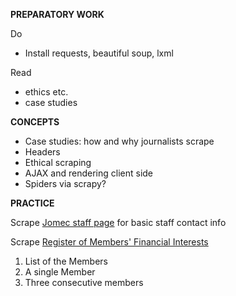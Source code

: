 **PREPARATORY WORK**

Do
- Install requests, beautiful soup, lxml

Read
- ethics etc.
- case studies

**CONCEPTS**

- Case studies: how and why journalists scrape
- Headers
- Ethical scraping
- AJAX and rendering client side
- Spiders via scrapy?

**PRACTICE**

Scrape [Jomec staff page](https://www.cardiff.ac.uk/journalism-media-and-culture/people/academic-staff)
for basic staff contact info

Scrape [Register of Members' Financial Interests](https://publications.parliament.uk/pa/cm/cmregmem/201012/contents.htm)
1. List of the Members
2. A single Member
3. Three consecutive members
